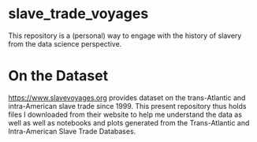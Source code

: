 # slave_trade_voyages
This repository is a (personal) way to engage with the history of slavery from the data science perspective.
# On the Dataset
https://www.slavevoyages.org provides dataset on the trans-Atlantic and intra-American slave trade since 1999.
This present repository thus holds files I downloaded from their website to help me understand the data as well
as well as notebooks and plots generated from the Trans-Atlantic and Intra-American Slave Trade Databases. 

 
